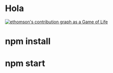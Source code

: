 # Hola

[![ethomson's contribution graph as a Game of Life](https://github4life.herokuapp.com/ethomson.gif)](https://github4life.herokuapp.com/ethomson)

# npm install

# npm start